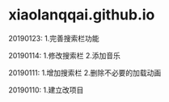 # xiaolanqqai.github.io

20190123: 1.完善搜索栏功能

20190114: 1.修改搜索栏
          2.添加音乐

20190111: 1.增加搜索栏
          2.删除不必要的加载动画

20190110: 1.建立改项目
